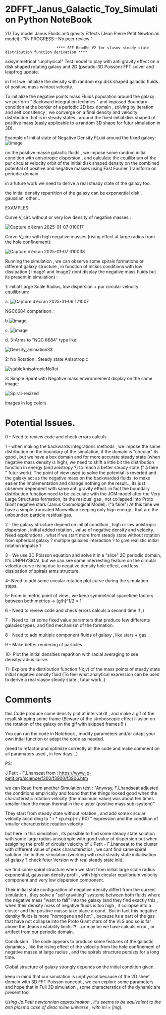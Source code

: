 # 2DFFT_Janus_Galactic_Toy_Simulation Python NoteBook

2D Toy model Janus Fluids anti gravity Effects (Jean Pierre Petit Newtonian model) : "IN PROGRESS - No peer review " 

                           **** SEE ReadMe_V2 for vlasov steady state distribution function derivation ****

axisymmetrical "unphysical" Test model to play with anti gravity effect on a disk shaped rotating galaxy and 2D (pseudo-3D Poisson) FFT solver and leapfrog update.



in first we initialize the density with random exp disk shaped galactic fluids of positive mass wihtout velocity.

To initialize the negative points mass Fluids population around the galaxy we perform " Backward integration technics " and imposed Boundary condition at the border of a periodic 2D box domain , solving by iteration and self consitency , we converge on a final density and velocity distribution that is in steady states , around the fixed initial disk shaped of positive mass (easly applicable to a random 3D shape for futur simulation in 3D).
 
Example of initial state of Negative Density FLuid around the fixed galaxy:
![image](https://github.com/user-attachments/assets/2624d861-6cac-422b-bdd9-5d889abcc8a2)


on the positive masse galactic fluids , we impose some random initial condition with anisotropic dispersion , and calculate the equilibrium of the pur circular velocity orbit of the initial disk shaped density on the combined potential of positive and negative masses using Fast Fourier Transform on periodic domain.


in a future work we need to derive a real steady state of the galaxy too.

the initial density repartition of the galaxy can be exponential disk , gaussian, other...

EXAMPLES: 

   Curve V_circ without or very low density of negative masses : 
      
   ![Capture d’écran 2025-01-07 010017](https://github.com/user-attachments/assets/c7d46851-83cd-4474-948f-f3b7c1183930)



   Curve V_circ with high negative masses (rising effect at large radius from the hole confinement):    
     
   ![Capture d’écran 2025-01-07 010038](https://github.com/user-attachments/assets/d525016b-2077-43b3-a031-9c5fdf79d796)



Running the simulation , we can observe some spirals formations or different galaxy structure , in function of initials conditions with low dissipation ( Image1 and Image2 dont display the negative mass fluids but its present in simulation) :

1: initial Large Scale Radius, low dispersion + pur circular velocity equilibrium:

  a.  ![Capture d’écran 2025-01-06 121007](https://github.com/user-attachments/assets/827ef366-6cf2-4061-b26a-90200166adc2)

  NGC6684 comparison :
  
   b.![image](https://github.com/user-attachments/assets/6114eaa2-cb01-4835-afd2-29f15db47810)
 
   c. ![image](https://github.com/user-attachments/assets/58faec3d-1653-44c0-9baa-6ed30304c9c8)

  d. 3-Arms to "NGC 6684" type like: 
  
   ![Density_animation33](https://github.com/user-attachments/assets/8bbd7b8d-3fd3-4f11-818c-9dde94e7ba94)




2: No Rotation , Steady state Anisotropic

![stableAnisotropicNoRot](https://github.com/user-attachments/assets/fb7d5b4b-8fac-4921-b01e-1b4ade37e5e0)


3: Simple Spiral with Negative mass environnement display on the same image:

![Spiral-resized](https://github.com/user-attachments/assets/31d35b2d-f637-47e4-a53d-00cb9cafaa2a)




  



Images in log colors

# Potential Issues.

 0 - Need to review code and check errors calculs
 
 1 - when making the backwards integrations methods , we impose the same distribution on the boundary of the simulation, if the domain is "circular" its good , but we have a box domain and for more accurate steady state (when negative mass density is high),
 we need to shift a little bit the distribution function in energy (and anistropy ?) to reach a better steady state (" à faire " futur work). The point of view used to solve the potential is reverted and the galaxy act as the negative mass on the backwarded fluids,
 to make easier the implementation and change nothing on the result.., its just observer dependent with same anti gravity effect.
 in fact the boundary distribution function need to be calculate with the JCM model after the Very Large Structures formation, its the residual gas , not collapsed into Proto Giant negative stars (Janus Cosmological Model). ("à faire")
 At this time we have a simple truncated Maxwellian keeping only hign energy , that are the unbounded particle residual gas.
 
 2 - the galaxy structure depend on initial condition , high or low anistropic dispersion , initial added rotation , value of negative density and velocity.   Need explorations , what if we start more from steady state without rotation from spherical galaxy ?
 multiple galaxies interaction ? to give realistic initial rotation impulse ?
 
 3 - We use 3D Poisson equation and solve it in a "slice" 2D periodic domain, It's UNPHYSICAL but we can see some interresting feature on the circular velocity curve rising due to negative density hole effect, and less dissipation of spirals arms structure.
 
 4- Need to add some circular rotation plot curve during the simulation steps.
 
 5- From bi metric point of view , we keep symmetrical spacetime factors between both metrics -> [g/h]^1/2 = 1.
 
 6 - Need to review code and check errors calculs a second time !! ;) 
 
 7 - Need to list some fixed value paramters that produce few differents galaxies types, and find mechanism of the formation.
 
 8 - Need to add multiple component fluids of galaxy , like stars + gas .
 
 9 - Make better rendering of particles

 10- Plot the initial densities reparition with radial averaging to see density/radius curve.

 11- Explore the distribution function f(x,v) of the mass points of steady state initial negative density fluid (To feel what analytical expression can be used to derive a real vlasov steady state , futur work..)

# Comments
this Code produce some density plot at interval dt , and make a gif of the result skipping some frame (Beware of the stroboscopic effect illusion on the rotation of the galaxy on the gif with skipped frames !! )

You can run the code in Notebook , modify parameters and/or adapt your own intial function or adapt the code as needed.

(need to refactor and optimize correctly all the code and make comment on all paramaters used , in few days...)

PS:

 J.Petit - F.Lhanseat from : https://www.jp-petit.org/science/f300/f3900/f3906.htm 

we can Read from another Simulation test : 
"Anyway, F.Lhandseat adjusted the conditions empirically and found that the things looked good when the characteristic rotation velocity (the maximum value) was   about ten times smaller than the mean thermal in the cluster (positive mass sub-system)"

They start from steady state without rotation , and add some circular velocity according to " r * cp.exp(-r / R0) " expression and the condition of smaller characteristic rotation velocity

but here in this simulation , its possible to find some steady state solution with some large radius anisotropic with good value of dispersion but when assigning the profil of circular velocity of J.Petit - F.Lhanseat to the cluster with different value of peak characteristics , we cant find same spiral solution like in their simulation (working with real steady state initialisation of galaxy ? check futur Version with real steady state init).

we find some spiral structure when we start from initial large scale radius exponential, gaussian  density profil , with high circular equilibrium velocity component and very low dispersion component.

Their initial state configuration of negative density differt from the current simulation , they solve a "self graviting" systeme between both fluids where the negative mass "want to fall" into the galaxy (and they find exactly this , when their density mass of negative fluids is too high , it collapse into a cluster and the positive masse take place around.. But in fact this negative density fluids is more "homogene and hot" , because its a part of the gas that have not collapse into the Proto Giant stars of the VLS
and so is far above the Jeans instability limits ?!
...or may be we have calculs error , or artifact from our periodic domain. 

Conclusion : 
The code appears to produce some features of the galactic dynamics ,
like the rising effect of the velocity from the hole confinement of negative masse at large radius , and the spirals structure persists for a long time.

Global structure of galaxy strongly depends on the initial condition given.

keep in mind that our simulation is unphysical because of the 2D sheet domain with 3D FFT Poisson concept , we can explore some parameters and hope that in Full
3D simulation , some characterstics of the dynamic are present too. 

*Using Jp.Petit newtonnian approximaiton , it's seems to be equivalent to the anti plasma case of dirac milne universe , with mi = |mg|.*




